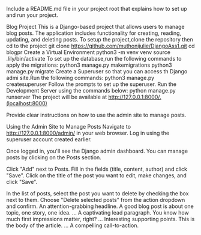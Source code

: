 Include a README.md file in your project root that explains how to set up and run your project.

Blog Project
This is a Django-based project that allows users to manage blog posts. The application includes functionality for creating, reading, updating, and deleting posts.
To setup the project,clone the repository then cd to the project
git clone https://github.com/muthonijulie/DjangoAss1.git
cd blogpr
Create a Virtual Environment
python3 -m venv venv
source .lily/bin/activate
To set up the database,run the following commands to apply the migrations:
python3 manage.py makemigrations
python3 manage.py migrate
Create a Superuser so that you can access th Django admi site.Run the following commands:
python3 manage.py createsuperuser
Follow the prompts to set up the superuser.
Run the Development Server using the commands below:
python manage.py runserver
The project will be available at http://127.0.0.1:8000/.(localhost:8000)

Provide clear instructions on how to use the admin site to manage posts.

Using the Admin Site to Manage Posts
Navigate to http://127.0.0.1:8000/admin/ in your web browser. Log in using the superuser account created earlier.

Once logged in, you'll see the Django admin dashboard. You can manage posts by clicking on the Posts section.

Click "Add" next to Posts. Fill in the fields (title, content, author) and click "Save".
Click on the title of the post you want to edit, make changes, and click "Save".

In the list of posts, select the post you want to delete by checking the box next to them. Choose "Delete selected posts" from the action dropdown and confirm.
An attention-grabbing headline. A good blog post is about one topic, one story, one idea. ...
A captivating lead paragraph. You know how much first impressions matter, right? ...
Interesting supporting points. This is the body of the article. ...
A compelling call-to-action.
